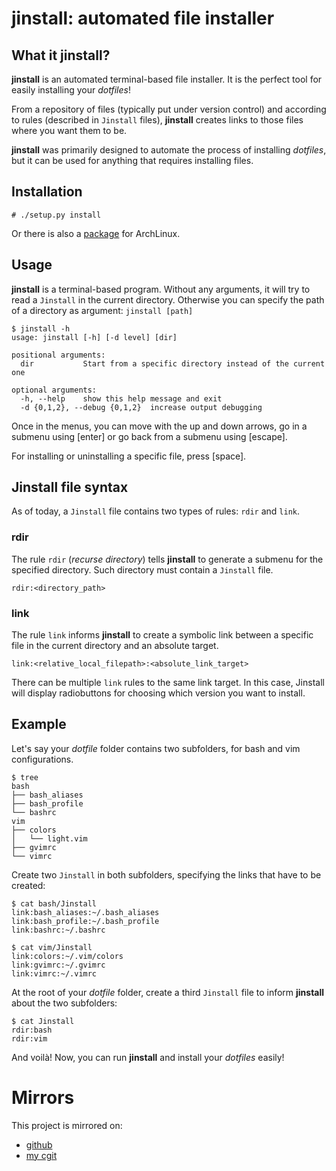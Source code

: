 # jinstall: automated file installer

## What it jinstall?

**jinstall** is an automated terminal-based file installer. It is the perfect
tool for easily installing your *dotfiles*!

From a repository of files (typically put under version control) and according
to rules (described in `Jinstall` files), **jinstall** creates links to those
files where you want them to be.

**jinstall** was primarily designed to automate the process of installing
*dotfiles*, but it can be used for anything that requires installing files.

## Installation

    # ./setup.py install

Or there is also a [package](https://aur.archlinux.org/packages/jinstall-git)
for ArchLinux.

## Usage

**jinstall** is a terminal-based program. Without any arguments, it will try to
read a `Jinstall` in the current directory.  Otherwise you can specify the path
of a directory as argument: `jinstall [path]`

    $ jinstall -h
    usage: jinstall [-h] [-d level] [dir]

    positional arguments:
      dir           Start from a specific directory instead of the current one

    optional arguments:
      -h, --help    show this help message and exit
      -d {0,1,2}, --debug {0,1,2}  increase output debugging

Once in the menus, you can move with the up and down arrows, go in a submenu
using [enter] or go back from a submenu using [escape].

For installing or uninstalling a specific file, press [space].

## Jinstall file syntax

As of today, a `Jinstall` file contains two types of rules: `rdir` and `link`.

### rdir

The rule `rdir` (*recurse directory*) tells **jinstall** to generate a submenu
for the specified directory. Such directory must contain a `Jinstall` file.

    rdir:<directory_path>

### link

The rule `link` informs **jinstall** to create a symbolic link between a
specific file in the current directory and an absolute target.

    link:<relative_local_filepath>:<absolute_link_target>

There can be multiple `link` rules to the same link target. In this case,
Jinstall will display radiobuttons for choosing which version you want to
install.

## Example

Let's say your *dotfile* folder contains two subfolders, for bash and vim
configurations.

    $ tree
    bash
    ├── bash_aliases
    ├── bash_profile
    └── bashrc
    vim
    ├── colors
    │   └── light.vim
    ├── gvimrc
    └── vimrc

Create two `Jinstall` in both subfolders, specifying the links that have to be
created:

    $ cat bash/Jinstall
    link:bash_aliases:~/.bash_aliases
    link:bash_profile:~/.bash_profile
    link:bashrc:~/.bashrc

    $ cat vim/Jinstall
    link:colors:~/.vim/colors
    link:gvimrc:~/.gvimrc
    link:vimrc:~/.vimrc

At the root of your *dotfile* folder, create a third `Jinstall` file to inform
**jinstall** about the two subfolders:

    $ cat Jinstall
    rdir:bash
    rdir:vim

And voilà! Now, you can run **jinstall** and install your *dotfiles* easily!

# Mirrors

This project is mirrored on:

* [github](https://github.com/joel-porquet/jinstall)
* [my cgit](https://joel.porquet.org/cgit/cgit.cgi/jinstall.git/about/)
